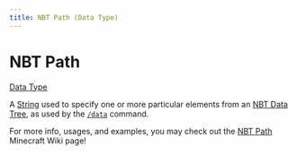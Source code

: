 ```yaml
---
title: NBT Path (Data Type)
---
```


# NBT Path

[Data Type](../data_types.md)

A [String](https://origins.readthedocs.io/en/latest/types/data_types/string/) used to specify one or more particular elements from an [NBT Data Tree](https://minecraft.wiki/w/NBT_format), as used by the [`/data`](https://minecraft.wiki/w/Commands/data) command.

For more info, usages, and examples, you may check out the [NBT Path](https://minecraft.wiki/w/NBT_path) Minecraft Wiki page!